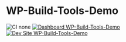# WP-Build-Tools-Demo

![CI none](https://img.shields.io/badge/ci-none-orange.svg)
[![Dashboard WP-Build-Tools-Demo](https://img.shields.io/badge/dashboard-WP_Build_Tools_Demo-yellow.svg)](https://dashboard.pantheon.io/sites/9d137536-6e95-4ebe-91d7-d31f73eb47d4#dev/code)
[![Dev Site WP-Build-Tools-Demo](https://img.shields.io/badge/site-WP_Build_Tools_Demo-blue.svg)](http://dev-WP-Build-Tools-Demo.pantheonsite.io/)